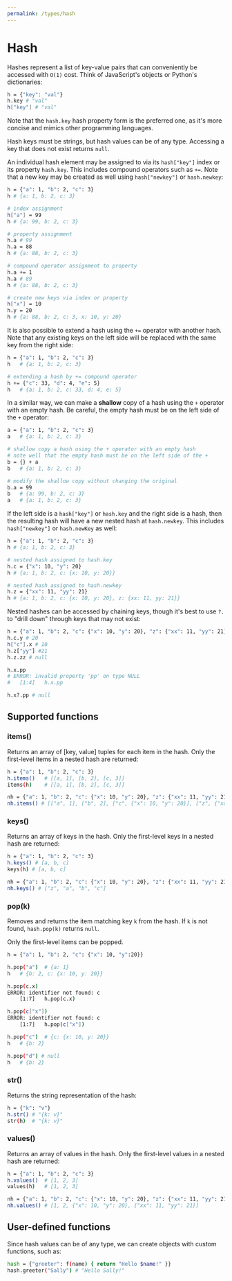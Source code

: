 ```yaml
---
permalink: /types/hash
---
```


# Hash

Hashes represent a list of key-value pairs that can conveniently be accessed with `O(1)` cost.
Think of JavaScript's objects or Python's dictionaries:

```bash
h = {"key": "val"}
h.key # "val"
h["key"] # "val"
```

Note that the `hash.key` hash property form is the preferred one, as it's more concise and mimics other programming languages.

Hash keys must be strings, but hash values can be of any type. Accessing a key that does not exist returns `null`.

An individual hash element may be assigned to via its `hash["key"]`
index or its property `hash.key`. This includes compound operators
such as `+=`. Note that a new key may be created as well using `hash["newkey"]` or `hash.newkey`:

```bash
h = {"a": 1, "b": 2, "c": 3}
h # {a: 1, b: 2, c: 3}

# index assignment
h["a"] = 99
h # {a: 99, b: 2, c: 3}

# property assignment
h.a # 99
h.a = 88
h # {a: 88, b: 2, c: 3}

# compound operator assignment to property
h.a += 1
h.a # 89
h # {a: 88, b: 2, c: 3}

# create new keys via index or property
h["x"] = 10
h.y = 20
h # {a: 88, b: 2, c: 3, x: 10, y: 20}
```

It is also possible to extend a hash using the `+=` operator
with another hash. Note that any existing keys on the left side
will be replaced with the same key from the right side:

```bash
h = {"a": 1, "b": 2, "c": 3}
h   # {a: 1, b: 2, c: 3}

# extending a hash by += compound operator
h += {"c": 33, "d": 4, "e": 5}
h   # {a: 1, b: 2, c: 33, d: 4, e: 5}
```

In a similar way, we can make a **shallow** copy of a hash using
the `+` operator with an empty hash. Be careful, the empty hash
must be on the left side of the `+` operator:

```bash
a = {"a": 1, "b": 2, "c": 3}
a   # {a: 1, b: 2, c: 3}

# shallow copy a hash using the + operator with an empty hash
# note well that the empty hash must be on the left side of the +
b = {} + a
b   # {a: 1, b: 2, c: 3}

# modify the shallow copy without changing the original
b.a = 99
b   # {a: 99, b: 2, c: 3}
a   # {a: 1, b: 2, c: 3}
```

If the left side is a `hash["key"]` or `hash.key` and the
right side is a hash, then the resulting hash will have a
new nested hash at `hash.newkey`. This includes `hash["newkey"]`
or `hash.newKey` as well:

```bash
h = {"a": 1, "b": 2, "c": 3}
h # {a: 1, b: 2, c: 3}

# nested hash assigned to hash.key
h.c = {"x": 10, "y": 20}
h # {a: 1, b: 2, c: {x: 10, y: 20}}

# nested hash assigned to hash.newkey
h.z = {"xx": 11, "yy": 21}
h # {a: 1, b: 2, c: {x: 10, y: 20}, z: {xx: 11, yy: 21}}
```

Nested hashes can be accessed by chaining keys, though it's best to use `?.` to "drill down" through keys that may not exist:

```bash
h = {"a": 1, "b": 2, "c": {"x": 10, "y": 20}, "z": {"xx": 11, "yy": 21}}
h.c.y # 20
h["c"].x # 10
h.z["yy"] #21
h.z.zz # null

h.x.pp
# ERROR: invalid property 'pp' on type NULL
# 	[1:4]	h.x.pp

h.x?.pp # null
```

## Supported functions

### items()

Returns an array of [key, value] tuples for each item in the hash. Only the first-level items in a nested hash are returned:

```bash
h = {"a": 1, "b": 2, "c": 3}
h.items()   # [[a, 1], [b, 2], [c, 3]]
items(h)    # [[a, 1], [b, 2], [c, 3]]

nh = {"a": 1, "b": 2, "c": {"x": 10, "y": 20}, "z": {"xx": 11, "yy": 21}}
nh.items() # [["a", 1], ["b", 2], ["c", {"x": 10, "y": 20}], ["z", {"xx": 11, "yy": 21}]]
```

### keys()

Returns an array of keys in the hash. Only the first-level keys in a nested hash are returned:

```bash
h = {"a": 1, "b": 2, "c": 3}
h.keys() # [a, b, c]
keys(h) # [a, b, c]

nh = {"a": 1, "b": 2, "c": {"x": 10, "y": 20}, "z": {"xx": 11, "yy": 21}}
nh.keys() # ["z", "a", "b", "c"]
```

### pop(k)

Removes and returns the item matching key `k` from the hash. If `k` is not found, `hash.pop(k)` returns `null`.

Only the first-level items can be popped.

```bash
h = {"a": 1, "b": 2, "c": {"x": 10, "y":20}}

h.pop("a")  # {a: 1}
h   # {b: 2, c: {x: 10, y: 20}}

h.pop(c.x)
ERROR: identifier not found: c
	[1:7]	h.pop(c.x)

h.pop(c["x"])
ERROR: identifier not found: c
	[1:7]	h.pop(c["x"])

h.pop("c")  # {c: {x: 10, y: 20}}
h   # {b: 2}

h.pop("d") # null
h   # {b: 2}

```

### str()

Returns the string representation of the hash:

```bash
h = {"k": "v"}
h.str() # "{k: v}"
str(h)  # "{k: v}"
```

### values()

Returns an array of values in the hash. Only the first-level values in a nested hash are returned:

```bash
h = {"a": 1, "b": 2, "c": 3}
h.values()  # [1, 2, 3]
values(h)   # [1, 2, 3]

nh = {"a": 1, "b": 2, "c": {"x": 10, "y": 20}, "z": {"xx": 11, "yy": 21}}
nh.values() # [1, 2, {"x": 10, "y": 20}, {"xx": 11, "yy": 21}]
```

## User-defined functions

Since hash values can be of any type, we can create objects with custom functions, such as:

```bash
hash = {"greeter": f(name) { return "Hello $name!" }}
hash.greeter("Sally") # "Hello Sally!"
```